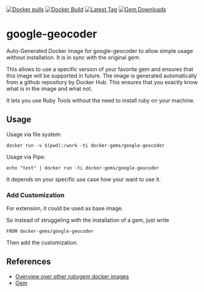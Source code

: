 [![Docker pulls](https://img.shields.io/docker/pulls/rubygem/google-geocoder.svg)](https://hub.docker.com/r/rubygem/google-geocoder/)
[![Docker Build](https://img.shields.io/docker/automated/rubygem/google-geocoder.svg)](https://hub.docker.com/r/rubygem/google-geocoder/)
[![Latest Tag](https://img.shields.io/github/tag/docker-rubygem/google-geocoder.svg)](https://hub.docker.com/r/rubygem/google-geocoder/)
[![Gem Downloads](https://img.shields.io/gem/dt/google-geocoder.svg)](https://rubygems.org/gems/google-geocoder/)
# google-geocoder

Auto-Generated Docker image for google-geocoder to allow simple usage without installation.
It is in sync with the original gem.

This allows to use a specific version of your favorite gem and ensures that this image will be supported in future.
The image is generated automatically from a github repository by Docker Hub.
This ensures that you exactly know what is in the image and what not.

It lets you use Ruby Tools without the need to install ruby on your machine.

## Usage

Usage via file system:

`docker run -v $(pwd):/work -ti docker-gems/google-geocoder`

Usage via Pipe:

`echo "test" | docker run -ti docker-gems/google-geocoder`

It depends on your specific use case how your want to use it.

### Add Customization

For extension, it could be used as base image.

So instead of struggeling with the installation of a gem, just write

`FROM docker-gems/google-geocoder`

Then add the customization.

## References

 - [Overview over other rubygem docker images](https://github.com/thinkbot/docker-rubygem)
 - [Gem](https://rubygems.org/gems/google-geocoder/)
